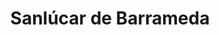 ---
title: Sanlúcar de Barrameda
url: /sanlucar-de-barrameda/
latitude: 36.776
longitude: -6.347
---